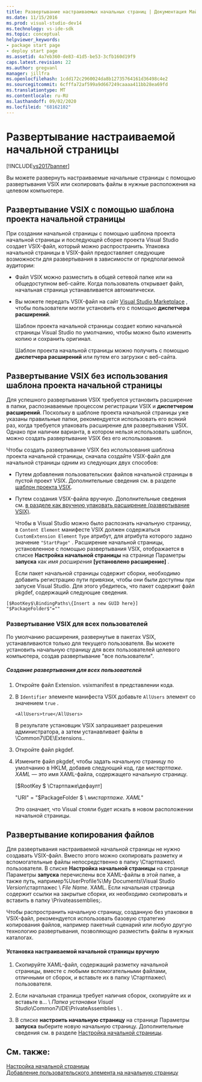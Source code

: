 ```yaml
---
title: Развертывание настраиваемых начальных страниц | Документация Майкрософт
ms.date: 11/15/2016
ms.prod: visual-studio-dev14
ms.technology: vs-ide-sdk
ms.topic: conceptual
helpviewer_keywords:
- package start page
- deploy start page
ms.assetid: 4a7eb360-de83-41d5-be53-3cfb160d19f9
caps.latest.revision: 22
ms.author: gregvanl
manager: jillfra
ms.openlocfilehash: 1cdd172c2960024da8b12735764161d36498c4e2
ms.sourcegitcommit: 6cfffa72af599a9d667249caaaa411bb28ea69fd
ms.translationtype: MT
ms.contentlocale: ru-RU
ms.lasthandoff: 09/02/2020
ms.locfileid: "68162102"
---
```

# <a name="deploying-custom-start-pages"></a>Развертывание настраиваемой начальной страницы
[!INCLUDE[vs2017banner](../includes/vs2017banner.md)]

Вы можете развернуть настраиваемые начальные страницы с помощью развертывания VSIX или скопировать файлы в нужные расположения на целевом компьютере.  
  
## <a name="vsix-deployment-by-using-the-start-page-project-template"></a>Развертывание VSIX с помощью шаблона проекта начальной страницы  
 При создании начальной страницы с помощью шаблона проекта начальной страницы и последующей сборке проекта Visual Studio создает VSIX-файл, который можно распространить. Упаковка начальной страницы в VSIX-файл предоставляет следующие возможности для развертывания в зависимости от предполагаемой аудитории:  
  
- Файл VSIX можно разместить в общей сетевой папке или на общедоступном веб-сайте. Когда пользователь открывает файл, начальная страница устанавливается автоматически.  
  
- Вы можете передать VSIX-файл на сайт [Visual Studio Marketplace](https://marketplace.visualstudio.com/) , чтобы пользователи могли установить его с помощью **диспетчера расширений**.  
  
  Шаблон проекта начальной страницы создает копию начальной страницы Visual Studio по умолчанию, чтобы можно было изменить копию и сохранить оригинал.  
  
  Шаблон проекта начальной страницы можно получить с помощью **диспетчера расширений** или путем его загрузки с веб-сайта.  
  
## <a name="vsix-deployment-without-using-the-start-page-project-template"></a>Развертывание VSIX без использования шаблона проекта начальной страницы  
 Для успешного развертывания VSIX требуется установить расширение в папки, распознаваемые процессом регистрации VSIX и **диспетчером расширений**. Поскольку в шаблоне проекта начальной страницы уже указаны правильные папки, рекомендуется использовать его всякий раз, когда требуется упаковать расширение для развертывания VSIX. Однако при наличии варианта, в котором нельзя использовать шаблон, можно создать развертывание VSIX без его использования.  
  
 Чтобы создать развертывание VSIX без использования шаблона проекта начальной страницы, сначала создайте VSIX-файл для начальной страницы одним из следующих двух способов:  
  
- Путем добавления пользовательских файлов начальной страницы в пустой проект VSIX. Дополнительные сведения см. в разделе [шаблон проекта VSIX](../extensibility/vsix-project-template.md).  
  
- Путем создания VSIX-файла вручную. Дополнительные сведения см. [в разделе как вручную упаковать расширение (развертывание VSIX)](../misc/how-to-manually-package-an-extension-vsix-deployment.md).  
  
  Чтобы в Visual Studio можно было распознать начальную страницу, в `Content Element` манифесте VSIX должен содержаться `CustomExtension Element` `Type` атрибут, для атрибута которого задано значение `"StartPage"` . Расширение начальной страницы, установленное с помощью развертывания VSIX, отображается в списке **Настройка начальной страницы** на странице Параметры **запуска** как *имя расширения* **[установлено расширение]** .  
  
  Если пакет начальной страницы содержит сборки, необходимо добавить регистрацию пути привязки, чтобы они были доступны при запуске Visual Studio. Для этого убедитесь, что пакет содержит файл pkgdef, содержащий следующие сведения.  
  
```  
[$RootKey$\BindingPaths\{Insert a new GUID here}]  
"$PackageFolder$"=""  
```  
  
### <a name="vsix-deployment-for-all-users"></a>Развертывание VSIX для всех пользователей  
 По умолчанию расширения, развернутые в пакетах VSIX, устанавливаются только для текущего пользователя. Вы можете установить начальную страницу для всех пользователей целевого компьютера, создав развертывание "все пользователи".  
  
##### <a name="to-create-an-all-users-deployment"></a>Создание развертывания для всех пользователей  
  
1. Откройте файл Extension. vsixmanifest в представлении кода.  
  
2. В `Identifier` элементе манифеста VSIX добавьте `AllUsers` элемент со значением `true` .  
  
    ```  
    <AllUsers>true</AllUsers>  
    ```  
  
     В результате установщик VSIX запрашивает разрешения администратора, а затем устанавливает файлы в \Common7\IDE\Extensions..  
  
3. Откройте файл pkgdef.  
  
4. Измените файл pkgdef, чтобы задать начальную страницу по умолчанию в HKLM, добавив следующий код, где *мистартпаже. XAML* — это имя XAML-файла, содержащего начальную страницу.  
  
     [$RootKey $ \Стартпаже\дефаулт]  
  
     "URI" = "$PackageFolder $ \\ *мистартпаже. XAML*"  
  
     Это означает, что Visual стояли будет искать в новом расположении начальной страницы.  
  
## <a name="file-copy-deployment"></a>Развертывание копирования файлов  
 Для развертывания настраиваемой начальной страницы не нужно создавать VSIX-файл. Вместо этого можно скопировать разметку и вспомогательные файлы непосредственно в папку \Стартпажес\ пользователя. В списке **Настройка начальной страницы** на странице Параметры **запуска** перечислены все XAML-файлы в этой папке, а также путь, например%UserProfile%\My Documents\Visual Studio *Version*\стартпажес \\ *File Name*. XAML. Если начальная страница содержит ссылки на закрытые сборки, их необходимо скопировать и вставить в папку \Privateassemblies\;.  
  
 Чтобы распространить начальную страницу, созданную без упаковки в VSIX-файл, рекомендуется использовать базовую стратегию копирования файлов, например пакетный сценарий или любую другую технологию развертывания, позволяющую разместить файлы в нужных каталогах.  
  
#### <a name="to-manually-install-a-custom-start-page"></a>Установка настраиваемой начальной страницы вручную  
  
1. Скопируйте XAML-файл, содержащий разметку начальной страницы, вместе с любыми вспомогательными файлами, отличными от сборок, и вставьте их в папку \Стартпажес\ пользователя.  
  
2. Если начальная страница требует наличия сборок, скопируйте их и вставьте в... \\ *Папка установки Visual Studio*\Common7\IDE\PrivateAssemblies \\ .  
  
3. В списке **настроить начальную страницу** на странице Параметры **запуска** выберите новую начальную страницу. Дополнительные сведения см. в разделе [Настройка начальной страницы](../ide/customizing-the-start-page-for-visual-studio.md).  
  
## <a name="see-also"></a>См. также:  
 [Настройка начальной страницы](../ide/customizing-the-start-page-for-visual-studio.md)   
 [Добавление пользовательского элемента на начальную страницу](../extensibility/adding-user-control-to-the-start-page.md)
